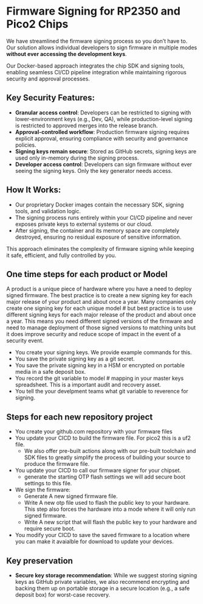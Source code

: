 # Firmware Signing for RP2350 and Pico2 Chips

We have streamlined the firmware signing process so you don’t have to. Our solution allows individual developers to sign firmware in multiple modes **without ever accessing the development keys**.

Our Docker-based approach integrates the chip SDK and signing tools, enabling seamless CI/CD pipeline integration while maintaining rigorous security and approval processes.
## Key Security Features:

* **Granular access control**: Developers can be restricted to signing with lower-environment keys (e.g., Dev, QA), while production-level signing is restricted to approved merges into the release branch.
* **Approval-controlled workflow**: Production firmware signing requires explicit approval, ensuring compliance with security and governance policies.
* **Signing keys remain secure**: Stored as GitHub secrets, signing keys are used only in-memory during the signing process.
* **Developer access control**: Developers can sign firmware without ever seeing the signing keys. Only the key generator needs access.

## How It Works:

* Our proprietary Docker images contain the necessary SDK, signing tools, and validation logic.
* The signing process runs entirely within your CI/CD pipeline and never exposes private keys to external systems or our cloud.
* After signing, the container and its memory space are completely destroyed, ensuring no residual exposure of sensitive information.

This approach eliminates the complexity of firmware signing while keeping it safe, efficient, and fully controlled by you.


## One time steps for each product or Model
A product is a unique piece of hardware where you 
have a need to deploy signed firmware.  The best practice
is to create a new signing key for each major release of 
your product and about once a year.   Many companies only
create one signing key for each unique model # but best 
practice is to use different signing keys for each major 
release of the product and about once a year. This means you 
need different signed versions of the firmware and need to 
manage deployment of those signed versions to matching units
but it does improve security and reduce scope of impact in 
the event of a security event. 
*  You create your signing keys.  We provide example commands for this.
*  You save the private signing key as a git secret.
*  You save the private signing key in a HSM or encrypted on
   portable media in a safe deposit box.
*  You record the git variable to model # mapping in your master 
   keys spreadsheet.  This is a important audit and recovery 
   asset.  
*  You tell the your develpment teams what git variable to reverence 
   for signing.

## Steps for each new repository project 
*  You create your github.com repository with your firmware files
*  You update your CICD to build the firmware file.  For pico2 this
   is a uf2 file. 
   * We also offer pre-built actions along with our pre-built toolchain
     and SDK files to greatly simplify the process of building your 
     source to produce the firmware file. 
*  You update your CICD to call our firmware signer for your chipset.
   * generate the starting OTP flash settings we will add 
     secure boot settings to this file.  
*  We sign the firmware:
   * Generate A new signed firmware file.
   * Write A new otp file used to flash the public key to your hardware.
     This step also forces the hardware into a mode where it will
     only run signed firmware.
   * Write A new script that will flash the public key to your hardware 
     and require secure boot.
*  You modify your CICD to save the saved firmware to a location where 
   you can make it avaialble for download to update your devices.

## Key preservation
* **Secure key storage recommendation**: While we suggest storing signing keys as GitHub private variables, we also recommend encrypting and backing them up on portable storage in a secure location (e.g., a safe deposit box) for worst-case recovery.
